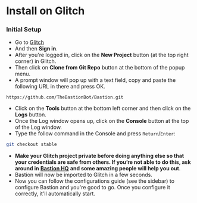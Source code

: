 # Install on Glitch

### Initial Setup <a id="initial-setup-glitch"></a>

* Go to [Glitch](https://glitch.com)
* And then **Sign in**.
* After you're logged in, click on the **New Project** button \(at the top right corner\) in Glitch.
* Then click on **Clone from Git Repo** button at the bottom of the popup menu.
* A prompt window will pop up with a text field, copy and paste the following URL in there and press OK.

```text
https://github.com/TheBastionBot/Bastion.git
```

* Click on the **Tools** button at the bottom left corner and then click on the **Logs** button.
* Once the Log window opens up, click on the **Console** button at the top of the Log window.
* Type the follow command in the Console and press `Return`/`Enter`:

```bash
git checkout stable
```

* **Make your Glitch project private before doing anything else so that your credentials are safe from others. If you’re not able to do this, ask around in** [**Bastion HQ**](https://discord.gg/fzx8fkt) **and some amazing people will help you out**.
* Bastion will now be imported to Glitch in a few seconds.
* Now you can follow the configurations guide \(see the sidebar\) to configure Bastion and you're good to go. Once you configure it correctly, it'll automatically start.



